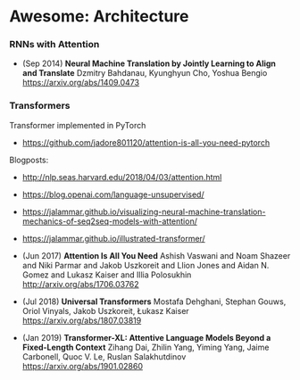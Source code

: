 # Awesome: Architecture 


### RNNs with Attention

- (Sep 2014) **Neural Machine Translation by Jointly Learning to Align and Translate**
  Dzmitry Bahdanau, Kyunghyun Cho, Yoshua Bengio
  https://arxiv.org/abs/1409.0473

### Transformers

Transformer implemented in PyTorch
- https://github.com/jadore801120/attention-is-all-you-need-pytorch

Blogposts:
- http://nlp.seas.harvard.edu/2018/04/03/attention.html
- https://blog.openai.com/language-unsupervised/
- https://jalammar.github.io/visualizing-neural-machine-translation-mechanics-of-seq2seq-models-with-attention/
- https://jalammar.github.io/illustrated-transformer/

- (Jun 2017) **Attention Is All You Need**
  Ashish Vaswani and
               Noam Shazeer and
               Niki Parmar and
               Jakob Uszkoreit and
               Llion Jones and
               Aidan N. Gomez and
               Lukasz Kaiser and
               Illia Polosukhin
  http://arxiv.org/abs/1706.03762
  
  
- (Jul 2018) **Universal Transformers**
  Mostafa Dehghani, Stephan Gouws, Oriol Vinyals, Jakob Uszkoreit, Łukasz Kaiser
  https://arxiv.org/abs/1807.03819
  
  
- (Jan 2019) **Transformer-XL: Attentive Language Models Beyond a Fixed-Length Context**
  Zihang Dai, Zhilin Yang, Yiming Yang, Jaime Carbonell, Quoc V. Le, Ruslan Salakhutdinov
  https://arxiv.org/abs/1901.02860
